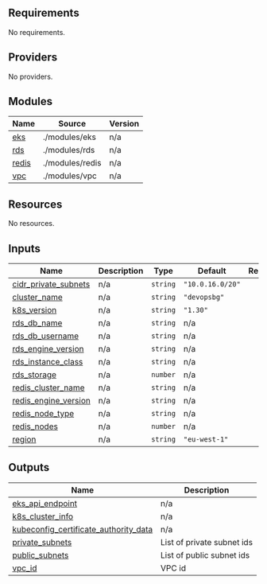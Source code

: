 <!-- BEGIN_TF_DOCS -->
## Requirements

No requirements.

## Providers

No providers.

## Modules

| Name | Source | Version |
|------|--------|---------|
| <a name="module_eks"></a> [eks](#module\_eks) | ./modules/eks | n/a |
| <a name="module_rds"></a> [rds](#module\_rds) | ./modules/rds | n/a |
| <a name="module_redis"></a> [redis](#module\_redis) | ./modules/redis | n/a |
| <a name="module_vpc"></a> [vpc](#module\_vpc) | ./modules/vpc | n/a |

## Resources

No resources.

## Inputs

| Name | Description | Type | Default | Required |
|------|-------------|------|---------|:--------:|
| <a name="input_cidr_private_subnets"></a> [cidr\_private\_subnets](#input\_cidr\_private\_subnets) | n/a | `string` | `"10.0.16.0/20"` | no |
| <a name="input_cluster_name"></a> [cluster\_name](#input\_cluster\_name) | n/a | `string` | `"devopsbg"` | no |
| <a name="input_k8s_version"></a> [k8s\_version](#input\_k8s\_version) | n/a | `string` | `"1.30"` | no |
| <a name="input_rds_db_name"></a> [rds\_db\_name](#input\_rds\_db\_name) | n/a | `string` | n/a | yes |
| <a name="input_rds_db_username"></a> [rds\_db\_username](#input\_rds\_db\_username) | n/a | `string` | n/a | yes |
| <a name="input_rds_engine_version"></a> [rds\_engine\_version](#input\_rds\_engine\_version) | n/a | `string` | n/a | yes |
| <a name="input_rds_instance_class"></a> [rds\_instance\_class](#input\_rds\_instance\_class) | n/a | `string` | n/a | yes |
| <a name="input_rds_storage"></a> [rds\_storage](#input\_rds\_storage) | n/a | `number` | n/a | yes |
| <a name="input_redis_cluster_name"></a> [redis\_cluster\_name](#input\_redis\_cluster\_name) | n/a | `string` | n/a | yes |
| <a name="input_redis_engine_version"></a> [redis\_engine\_version](#input\_redis\_engine\_version) | n/a | `string` | n/a | yes |
| <a name="input_redis_node_type"></a> [redis\_node\_type](#input\_redis\_node\_type) | n/a | `string` | n/a | yes |
| <a name="input_redis_nodes"></a> [redis\_nodes](#input\_redis\_nodes) | n/a | `number` | n/a | yes |
| <a name="input_region"></a> [region](#input\_region) | n/a | `string` | `"eu-west-1"` | no |

## Outputs

| Name | Description |
|------|-------------|
| <a name="output_eks_api_endpoint"></a> [eks\_api\_endpoint](#output\_eks\_api\_endpoint) | n/a |
| <a name="output_k8s_cluster_info"></a> [k8s\_cluster\_info](#output\_k8s\_cluster\_info) | n/a |
| <a name="output_kubeconfig_certificate_authority_data"></a> [kubeconfig\_certificate\_authority\_data](#output\_kubeconfig\_certificate\_authority\_data) | n/a |
| <a name="output_private_subnets"></a> [private\_subnets](#output\_private\_subnets) | List of private subnet ids |
| <a name="output_public_subnets"></a> [public\_subnets](#output\_public\_subnets) | List of public subnet ids |
| <a name="output_vpc_id"></a> [vpc\_id](#output\_vpc\_id) | VPC id |
<!-- END_TF_DOCS -->